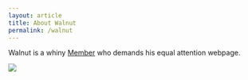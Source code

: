 ```yaml
---
layout: article
title: About Walnut
permalink: /walnut
---
```


Walnut is a whiny [Member](../hc/titles-and-honors#server-membership) who demands his equal attention webpage.

<img src="https://sharethe.minecraftdoublesmoothstoneslab.website/i/zzz8.png"></img>
